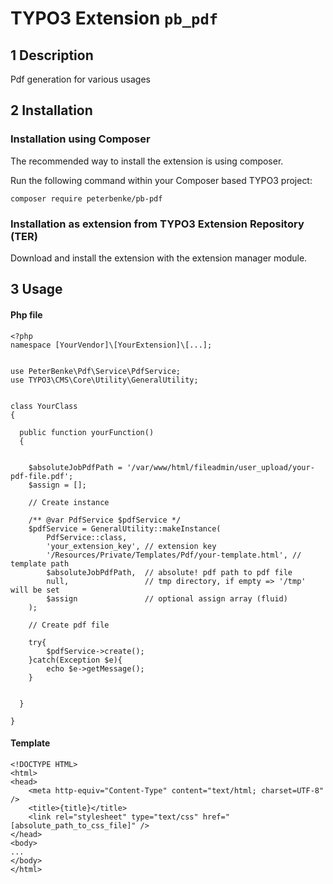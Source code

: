 # TYPO3 Extension ``pb_pdf`` 

## 1 Description

Pdf generation for various usages


## 2 Installation

### Installation using Composer

The recommended way to install the extension is using composer.

Run the following command within your Composer based TYPO3 project:

```
composer require peterbenke/pb-pdf
```

### Installation as extension from TYPO3 Extension Repository (TER)

Download and install the extension with the extension manager module.


## 3 Usage

#### Php file

```
<?php
namespace [YourVendor]\[YourExtension]\[...];


use PeterBenke\Pdf\Service\PdfService;
use TYPO3\CMS\Core\Utility\GeneralUtility;


class YourClass
{

  public function yourFunction()
  {
  
  
    $absoluteJobPdfPath = '/var/www/html/fileadmin/user_upload/your-pdf-file.pdf';
    $assign = [];
  
    // Create instance
  
    /** @var PdfService $pdfService */
    $pdfService = GeneralUtility::makeInstance(
        PdfService::class,
        'your_extension_key', // extension key
        '/Resources/Private/Templates/Pdf/your-template.html', // template path
        $absoluteJobPdfPath,  // absolute! pdf path to pdf file
        null,                 // tmp directory, if empty => '/tmp' will be set
        $assign               // optional assign array (fluid)
    );
    
    // Create pdf file
    
    try{
        $pdfService->create();
    }catch(Exception $e){
        echo $e->getMessage();
    }
    
  
  }

}
```

#### Template

```
<!DOCTYPE HTML>
<html>
<head>
	<meta http-equiv="Content-Type" content="text/html; charset=UTF-8" />
	<title>{title}</title>
	<link rel="stylesheet" type="text/css" href="[absolute_path_to_css_file]" />
</head>
<body>
...
</body>
</html>
```